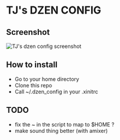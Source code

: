 TJ's DZEN CONFIG
================

Screenshot
----------

![TJ's dzen config screenshot](https://github.com/tjeezy/.dzen/raw/master/screenshot.png "TJ's dzen config screenshot")

How to install
--------------

- Go to your home directory
- Clone this repo
- Call ~/.dzen\_config in your .xinitrc

TODO
----

- fix the ~ in the script to map to $HOME ?
- make sound thing better (with amixer)
